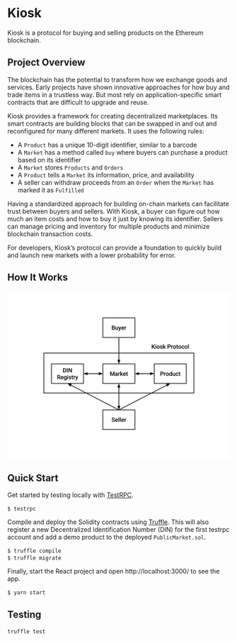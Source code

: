 # Kiosk

Kiosk is a protocol for buying and selling products on the Ethereum blockchain.

## Project Overview

The blockchain has the potential to transform how we exchange goods and services. Early projects have shown innovative approaches for how buy and trade items in a trustless way. But most rely on application-specific smart contracts that are difficult to upgrade and reuse.

Kiosk provides a framework for creating decentralized marketplaces. Its smart contracts are building blocks that can be swapped in and out and reconfigured for many different markets. It uses the following rules:

* A `Product` has a unique 10-digit identifier, similar to a barcode
* A `Market` has a method called `buy` where buyers can purchase a product based on its identifier
* A `Market` stores `Products` and `Orders`
* A `Product` tells a `Market` its information, price, and availability
* A seller can withdraw proceeds from an `Order` when the `Market` has marked it as `Fulfilled`

Having a standardized approach for building on-chain markets can facilitate trust between buyers and sellers. With Kiosk, a buyer can figure out how much an item costs and how to buy it just by knowing its identifier. Sellers can manage pricing and inventory for multiple products and minimize blockchain transaction costs.

For developers, Kiosk’s protocol can provide a foundation to quickly build and launch new markets with a lower probability for error.

## How It Works

![kiosk protocol](/kioskprotocol.svg?raw=true)

## Quick Start

Get started by testing locally with [TestRPC](https://github.com/ethereumjs/testrpc).

```
$ testrpc
```

Compile and deploy the Solidity contracts using [Truffle](http://truffleframework.com/). This will also register a new Decentralized Identification Number (DIN) for the first testrpc account and add a demo product to the deployed `PublicMarket.sol`.

```
$ truffle compile
$ truffle migrate
```

Finally, start the React project and open http://localhost:3000/ to see the app.

```
$ yarn start
```
## Testing
```
truffle test
```

